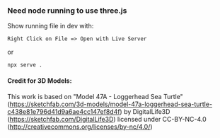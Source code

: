 

### Need node running to use three.js

Show running file in dev with:

```Right Click on File => Open with Live Server```

or

```npx serve .```




#### Credit for 3D Models:
This work is based on "Model 47A - Loggerhead Sea Turtle" (https://sketchfab.com/3d-models/model-47a-loggerhead-sea-turtle-c438e81e796d41d9a6ae4cc147ef8d4f) by DigitalLife3D (https://sketchfab.com/DigitalLife3D) licensed under CC-BY-NC-4.0 (http://creativecommons.org/licenses/by-nc/4.0/)